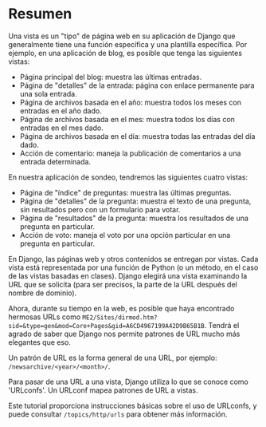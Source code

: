 # Resumen

Una vista es un "tipo" de página web en su aplicación de Django que generalmente tiene una función específica y una plantilla específica. Por ejemplo, en una aplicación de blog, es posible que tenga las siguientes vistas:

- Página principal del blog: muestra las últimas entradas.
- Página de "detalles" de la entrada: página con enlace permanente para una sola entrada.
- Página de archivos basada en el año: muestra todos los meses con entradas en el año dado.
- Página de archivos basada en el mes: muestra todos los días con entradas en el mes dado.
- Página de archivos basada en el día: muestra todas las entradas del día dado.
- Acción de comentario: maneja la publicación de comentarios a una entrada determinada.

En nuestra aplicación de sondeo, tendremos las siguientes cuatro vistas:

- Página de "índice" de preguntas: muestra las últimas preguntas.
- Página de "detalles" de la pregunta: muestra el texto de una pregunta, sin resultados pero con un formulario para votar.
- Página de "resultados" de la pregunta: muestra los resultados de una pregunta en particular.
- Acción de voto: maneja el voto por una opción particular en una pregunta en particular.

En Django, las páginas web y otros contenidos se entregan por vistas. Cada vista está representada por una función de Python (o un método, en el caso de las vistas basadas en clases). Django elegirá una vista examinando la URL que se solicita (para ser precisos, la parte de la URL después del nombre de dominio).

Ahora, durante su tiempo en la web, es posible que haya encontrado hermosas URLs como `ME2/Sites/dirmod.htm?sid=&type=gen&mod=Core+Pages&gid=A6CD4967199A42D9B65B1B`. Tendrá el agrado de saber que Django nos permite patrones de URL mucho más elegantes que eso.

Un patrón de URL es la forma general de una URL, por ejemplo: `/newsarchive/<year>/<month>/`.

Para pasar de una URL a una vista, Django utiliza lo que se conoce como 'URLconfs'. Un URLconf mapea patrones de URL a vistas.

Este tutorial proporciona instrucciones básicas sobre el uso de URLconfs, y puede consultar `/topics/http/urls` para obtener más información.
